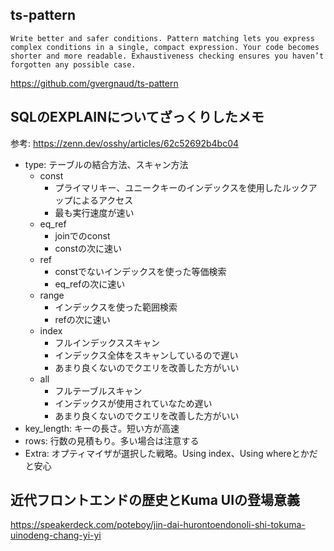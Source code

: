 ## ts-pattern

```
Write better and safer conditions. Pattern matching lets you express complex conditions in a single, compact expression. Your code becomes shorter and more readable. Exhaustiveness checking ensures you haven’t forgotten any possible case.
```

https://github.com/gvergnaud/ts-pattern

## SQLのEXPLAINについてざっくりしたメモ

参考: https://zenn.dev/osshy/articles/62c52692b4bc04

- type: テーブルの結合方法、スキャン方法
  - const
    - プライマリキー、ユニークキーのインデックスを使用したルックアップによるアクセス
    - 最も実行速度が速い
  - eq_ref
    - joinでのconst
    - constの次に速い
  - ref
    - constでないインデックスを使った等価検索
    - eq_refの次に速い
  - range
    - インデックスを使った範囲検索
    - refの次に速い
  - index
    - フルインデックススキャン
    - インデックス全体をスキャンしているので遅い
    - あまり良くないのでクエリを改善した方がいい
  - all
    - フルテーブルスキャン
    - インデックスが使用されていなため遅い
    - あまり良くないのでクエリを改善した方がいい
- key_length: キーの長さ。短い方が高速
- rows: 行数の見積もり。多い場合は注意する
- Extra: オプティマイザが選択した戦略。Using index、Using whereとかだと安心

## 近代フロントエンドの歴史とKuma UIの登場意義

https://speakerdeck.com/poteboy/jin-dai-hurontoendonoli-shi-tokuma-uinodeng-chang-yi-yi
